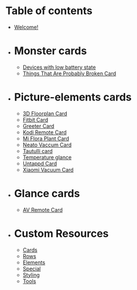 # Table of contents

* [Welcome!](README.md)

* # Monster cards
  * [Devices with low battery state](monster-cards/devices-with-low-battery.md)
  * [Things That Are Probably Broken Card](monster-cards/broken-card.md)

* # Picture-elements cards
  * [3D Floorplan Card](picture-elements/3d-floorplan.md)
  * [Fitbit Card](picture-elements/fitbit-card.md)
  * [Greeter Card](picture-elements/greeter-card.md)
  * [Kodi Remote Card](picture-elements/kodiremote-card.md)
  * [Mi Flora Plant Card](picture-elements/plants-card.md)
  * [Neato Vaccum Card](picture-elements/neato-vaccum-card.md)
  * [Tautulli card](picture-elements/tautulli-card.md)
  * [Temperature glance](picture-elements/temperature-glance.md)
  * [Untappd Card](picture-elements/untappd-card.md)
  * [Xiaomi Vacuum Card](picture-elements/xiaomi-vacuum-card.md)

* # Glance cards
  * [AV Remote Card](glance/av-remote.md)

* # Custom Resources
  * [Cards](custom/cards.md)
  * [Rows](custom/rows.md)
  * [Elements](custom/elements.md)
  * [Special](custom/special.md)
  * [Styling](custom/styling.md)
  * [Tools](custom/tools.md)
